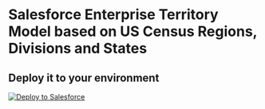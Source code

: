 # Salesforce Enterprise Territory Model based on US Census Regions, Divisions and States

## Deploy it to your environment

<a href="https://githubsfdeploy.herokuapp.com?owner=rrajen&repo=us-census-etm&ref=main">
  <img alt="Deploy to Salesforce"
       src="https://raw.githubusercontent.com/afawcett/githubsfdeploy/master/deploy.png">
</a>

